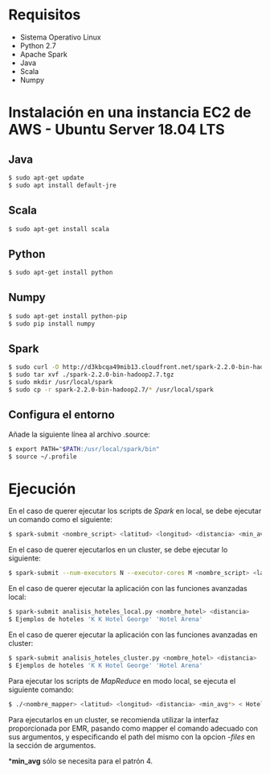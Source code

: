 # Requisitos

* Sistema Operativo Linux
* Python 2.7 
* Apache Spark
* Java
* Scala
* Numpy

# Instalación en una instancia EC2 de AWS - Ubuntu Server 18.04 LTS

## Java
```bash
$ sudo apt-get update
$ sudo apt install default-jre
```

## Scala
```bash
$ sudo apt-get install scala
```

## Python
```bash
$ sudo apt-get install python
```

## Numpy
```bash
$ sudo apt-get install python-pip
$ sudo pip install numpy
```

## Spark
```bash
$ sudo curl -O http://d3kbcqa49mib13.cloudfront.net/spark-2.2.0-bin-hadoop2.7.tgz
$ sudo tar xvf ./spark-2.2.0-bin-hadoop2.7.tgz
$ sudo mkdir /usr/local/spark
$ sudo cp -r spark-2.2.0-bin-hadoop2.7/* /usr/local/spark
```

## Configura el entorno 
Añade la siguiente línea al archivo .source:
```bash
$ export PATH="$PATH:/usr/local/spark/bin"
$ source ~/.profile
```

# Ejecución

En el caso de querer ejecutar los scripts de *Spark* en local, se debe ejecutar un comando como el siguiente:
```bash
$ spark-submit <nombre_script> <latitud> <longitud> <distancia> <min_avg*>
```
En el caso de querer ejecutarlos en un cluster, se debe ejecutar lo siguiente:
```bash
$ spark-submit --num-executors N --executor-cores M <nombre_script> <latitud> <longitud> <distancia> <min_avg*>
```

En el caso de querer ejecutar la aplicación con las funciones avanzadas local:
```bash
$ spark-submit analisis_hoteles_local.py <nombre_hotel> <distancia> 
$ Ejemplos de hoteles 'K K Hotel George' 'Hotel Arena'
```
En el caso de querer ejecutar la aplicación con las funciones avanzadas en cluster:
```bash
$ spark-submit analisis_hoteles_cluster.py <nombre_hotel> <distancia> 
$ Ejemplos de hoteles 'K K Hotel George' 'Hotel Arena'
```

Para ejecutar los scripts de *MapReduce* en modo local, se ejecuta el siguiente comando:
```bash
$ ./<nombre_mapper> <latitud> <longitud> <distancia> <min_avg*> < Hotel_Reviews_Large.csv | sort | ./<nombre_reducer>
```
Para ejecutarlos en un cluster, se recomienda utilizar la interfaz proporcionada por EMR, pasando como mapper el comando adecuado con sus argumentos, y especificando el path del mismo con la opcion *-files* en la sección de argumentos.

\***min_avg** sólo se necesita para el patrón 4.
